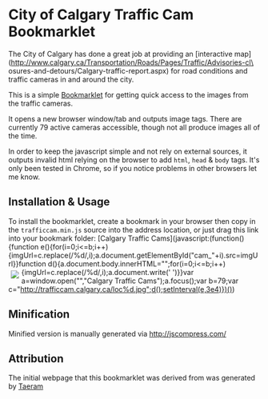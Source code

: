 # City of Calgary Traffic Cam Bookmarklet

The City of Calgary has done a great job at providing an [interactive map](http://www.calgary.ca/Transportation/Roads/Pages/Traffic/Advisories-cl\
osures-and-detours/Calgary-traffic-report.aspx) for road conditions and traffic cameras in and around the city.

This is a simple [Bookmarklet](http://en.wikipedia.org/wiki/Bookmarklet) for getting quick access to the images from the traffic cameras.

It opens a new browser window/tab and outputs image tags. There are currently 79 active cameras accessible, though not all produce images all of the time.

In order to keep the javascript simple and not rely on external sources, it outputs invalid html relying on the browser to add `html`, `head` & `body` tags. It's only been tested in Chrome, so if you notice problems in other browsers let me know.

## Installation & Usage

To install the bookmarklet, create a bookmark in your browser then copy in the `trafficcam.min.js` source into the address location, or just drag this link into your bookmark folder: [Calgary Traffic Cams](javascript:(function(){function e(){for(i=0;i<=b;i++){imgUrl=c.replace(/%d/,i);a.document.getElementById("cam_"+i).src=imgUrl}}function d(){a.document.body.innerHTML="";for(i=0;i<=b;i++){imgUrl=c.replace(/%d/,i);a.document.write('<img id="cam_'+i+'" style="float: left; margin: 5px;" src="'+imgUrl+'" /> ')}}var a=window.open("","Calgary Traffic Cams");a.focus();var b=79;var c="http://trafficcam.calgary.ca/loc%d.jpg";d();setInterval(e,3e4)})())

## Minification

Minified version is manually generated via http://jscompress.com/

## Attribution

The initial webpage that this bookmarklet was derived from was generated by [Taeram](https://github.com/taeram)